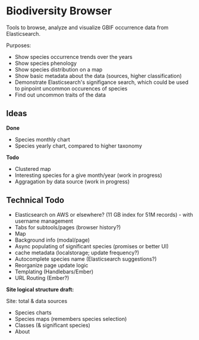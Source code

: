 Biodiversity Browser
====================

Tools to browse, analyze and visualize GBIF occurrence data from Elasticsearch.

Purposes:
- Show species occurrence trends over the years
- Show species phenology
- Show species distribution on a map
- Show basic metadata about the data (sources, higher classification)
- Demonstrate Elasticsearch's signifigance search, which could be used to pinpoint uncommon occurences of species
- Find out uncommon traits of the data

Ideas
-----

**Done**

- Species monthly chart
- Species yearly chart, compared to higher taxonomy

**Todo**

- Clustered map
- Interesting species for a give month/year (work in progress)
- Aggragation by data source (work in progress)

Technical Todo
--------------

- Elasticsearch on AWS or elsewhere? (11 GB index for 51M records) - with username management
- Tabs for subtools/pages (browser history?)
- Map
- Background info (modal/page)
- Async populating of significant species (promises or better UI)
- cache metadata (localstorage; update frequency?)
- Autocomplete species name (Elasticsearch suggestions?)
- Reorganize page update logic
- Templating (Handlebars/Ember)
- URL Routing (Ember?)

**Site logical structure draft:**

Site: total & data sources
- Species charts
- Species maps (remembers species selection)
- Classes (& significant species)
- About
